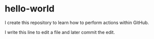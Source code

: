 # hello-world
I create this repository to learn how to perform actions within GitHub. 

I write this line to edit a file and later commit the edit.
